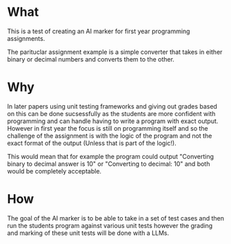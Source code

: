 # What

This is a test of creating an AI marker for first year programming assignments.

The parituclar assignment example is a simple converter that takes in either binary or decimal numbers and converts them to the other.

# Why

In later papers using unit testing frameworks and giving out grades based on this can be done sucsessfully as the students are more confident with programming and can handle having to write a program with exact output. However in first year the focus is still on programming itself and so the challenge of the assignment is with the logic of the program and not the exact format of the output (Unless that is part of the logic!).

This would mean that for example the program could output "Converting binary to decimal answer is 10" or "Converting to decimal: 10" and both would be completely acceptable.

# How

The goal of the AI marker is to be able to take in a set of test cases and then run the students program against various unit tests however the grading and marking of these unit tests will be done with a LLMs.